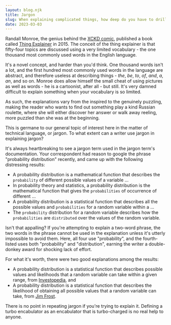 ```yaml
---
layout: blog.njk
title: Jargon
slug: When explaining complicated things, how deep do you have to drill?
date: 2023-03-03
---
```


Randall Monroe, the genius behind the [XCKD comic](https://xkcd.com/), published a book called [Thing Explainer](https://xkcd.com/thing-explainer/) in 2015. The conceit of the thing explainer is that fifty-four topics are discussed using a very limited vocabulary - the one thousand most commonly used words in the English language.

It's a novel concept, and harder than you'd think. One thousand words isn't a lot, and the first hundred most commonly used words in the language are abstract, and therefore useless at describing things - *the*, *be*, *to*, *of*, *and*, *a*, *an*, and so on. Monroe does allow himself the small cheat of using pictures as well as words - he is a cartoonist, after all - but still. It's very damned difficult to explain something when your vocabulary is so limited.

As such, the explanations vary from the inspired to the genuinely puzzling, making the reader who wants to find out something play a kind Russian roulette, where she will either discover her answer or walk away reeling, more puzzled than she was at the beginning.

This is germane to our general topic of interest here in the matter of technical language, or jargon. To what extent can a writer use jargon in explaining jargon?

It's always heartbreaking to see a jargon term used in the jargon term's documentation. Your correspondent had reason to google the phrase "probability distribution" recently, and came up with the following distressing results:

- A probability distribution is a mathematical function that describes the `probability` of different possible values of a variable ...
- In probability theory and statistics, a probability distribution is the mathematical function that gives the `probabilities` of occurrence of different ...
- A probability distribution is a statistical function that describes all the possible values and `probabilities` for a random variable within a ...
- The `probability` distribution for a random variable describes how the `probabilities` are `distributed` over the values of the random variable.

Isn't that appalling? If you're attempting to explain a two-word phrase, the two words in the phrase cannot be used in the explanation unless it's utterly impossible to avoid them. Here, all four use "probability", and the fourth-listed uses both "probability" and "distribution", earning the writer a double-donkey award for shocking lack of effort.

For what it's worth, there were two good explanations among the results:

- A probability distribution is a statistical function that describes possible values and likelihoods that a random variable can take within a given range, from [Investopedia](https://www.investopedia.com/), and
- A probability distribution is a statistical function that describes the likelihood of obtaining all possible values that a random variable can take, from [Jim Frost](https://statisticsbyjim.com/).

There is no point in repeating jargon if you're trying to explain it. Defining a turbo encabulator as an encabulator that is turbo-charged is no real help to anyone.